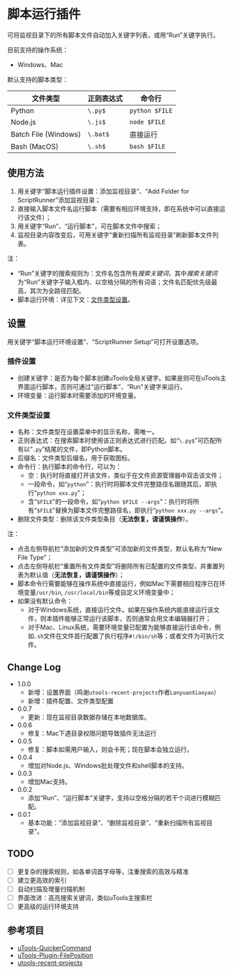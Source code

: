 # 脚本运行插件

可将监视目录下的所有脚本文件自动加入关键字列表，或用“Run”关键字执行。

目前支持的操作系统：

- Windows、Mac

默认支持的脚本类型：

| 文件类型              | 正则表达式 | 命令行 |
|----------------------|----------|-------|
| Python               | `\.py$`  | `python $FILE` |
| Node.js              | `\.js$`  | `node $FILE`   |
| Batch File (Windows) | `\.bat$` | 直接运行        |
| Bash (MacOS)         | `\.sh$`  | `bash $FILE`   |

## 使用方法

1. 用关键字“脚本运行插件设置：添加监视目录”、“Add Folder for ScriptRunner”添加监视目录；
2. 直接输入脚本文件名运行脚本（需要有相应环境支持，即在系统中可以直接运行该文件）；
3. 用关键字“Run”、“运行脚本”，可在脚本文件中搜索；
4. 监视目录内容改变后，可用关键字“重新扫描所有监视目录”刷新脚本文件列表。

注：

- “Run”关键字的搜索规则为：文件名包含所有*搜索关键词*，其中*搜索关键词*为“Run”关键字子输入框内、以空格分隔的所有词语；文件名匹配优先级最高，其次为全路径匹配。
- 脚本运行环境：详见下文：[文件类型设置](#文件类型设置)。

## 设置

用关键字“脚本运行环境设置”、“ScriptRunner Setup”可打开设置选项。

### 插件设置

- 创建关键字：是否为每个脚本创建uTools全局关键字。如果是则可在uTools主界面运行脚本，否则可通过“运行脚本”、“Run”关键字来运行。
- 环境变量：运行脚本时需要添加的环境变量。

### 文件类型设置

- 名称：文件类型在设置菜单中的显示名称，需唯一。
- 正则表达式：在搜索脚本时使用该正则表达式进行匹配。如“`\.py$`”可匹配所有以“`.py`”结尾的文件，即Python脚本。
- 后缀名：文件类型后缀名，用于获取图标。
- 命令行：执行脚本的命令行，可以为：
  - 空：执行时将直接打开该文件，类似于在文件资源管理器中双击该文件；
  - 一段命令，如“`python`”：执行时将脚本文件完整路径名跟随其后，即执行“`python xxx.py`”；
  - 含“`$FILE`”的一段命令，如“`python $FILE --args`”：执行时将所有“`$FILE`”替换为脚本文件完整路径名，即执行“`python xxx.py --args`”。
- 删除文件类型：删除该文件类型条目（**无法恢复，请谨慎操作**）。

注：

- 点击左侧导航栏“添加新的文件类型”可添加新的文件类型，默认名称为“New File Type”；
- 点击左侧导航栏“重置所有文件类型”将删除所有已配置的文件类型，并重置列表为默认值（**无法恢复，请谨慎操作**）；
- 脚本命令行需要能够在操作系统中直接运行，例如Mac下需要相应程序已在环境变量`/usr/bin`, `/usr/local/bin`等或自定义环境变量中；
- 如果没有默认命令：
  - 对于Windows系统，直接运行文件。如果在操作系统内能直接运行该文件，则本插件能够正常运行该脚本，否则通常会用文本编辑器打开；
  - 对于Mac、Linux系统，需要环境变量已配置为能够直接运行该命令，例如`.sh`文件在文件首行配置了执行程序`#!/bin/sh`等；或者文件为可执行文件。

## Change Log

- 1.0.0
  - 新增：设置界面（鸣谢`utools-recent-projects`作者`LanyuanXiaoyao`）
  - 新增：插件配置、文件类型配置
- 0.0.7
  - 更新：现在监视目录数据存储在本地数据库。
- 0.0.6
  - 修复：Mac下遇目录权限问题导致插件无法运行
- 0.0.5
  - 修复：脚本如需用户输入，则会卡死；现在脚本会独立运行。
- 0.0.4
  - 增加对Node.js、Windows批处理文件和shell脚本的支持。
- 0.0.3
  - 增加Mac支持。
- 0.0.2
  - 添加“Run”、“运行脚本”关键字，支持以空格分隔的若干个词进行模糊匹配。
- 0.0.1
  - 基本功能：“添加监视目录”、“删除监视目录”、“重新扫描所有监视目录”。

## TODO

- [ ] 更复杂的搜索规则，如各单词首字母等，注重搜索的高效与精准
- [ ] 建立更高效的索引
- [ ] 自动扫描及增量扫描机制
- [ ] 界面改进：高亮搜索关键词，类似uTools主搜索栏
- [ ] 更高级的运行环境支持

## 参考项目

- [uTools-QuickerCommand](https://github.com/fofolee/uTools-QuickerCommand)
- [uTools-Plugin-FilePosition](https://github.com/feinir/uTools-Plugin-FilePosition)
- [utools-recent-projects](https://github.com/LanyuanXiaoyao-Studio/utools-recent-projects)
